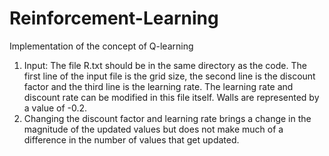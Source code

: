 Reinforcement-Learning
======================

Implementation of the concept of Q-learning


1. Input: The file R.txt should be in the same directory as the code. The first line of the input file is the grid size, the second line is the discount factor and the third line is the learning rate. The learning rate and discount rate can be modified in this file itself. Walls are represented by a value of -0.2.
2. Changing the discount factor and learning rate brings a change in the magnitude of the updated values but does not make much of a difference in the number of values that get updated.
